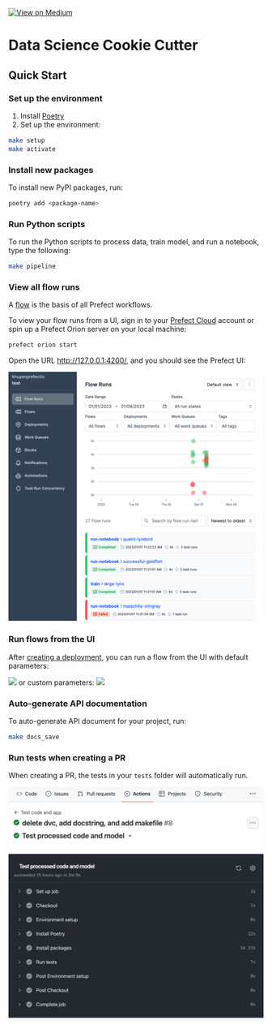 [![View on Medium](https://img.shields.io/badge/Medium-View%20on%20Medium-blue?logo=medium)](https://towardsdatascience.com/how-to-structure-an-ml-project-for-reproducibility-and-maintainability-54d5e53b4c82?sk=c3d05ae5b8ccc95822618d0dacfad8a4)

# Data Science Cookie Cutter
## Quick Start
### Set up the environment
1. Install [Poetry](https://python-poetry.org/docs/#installation)
2. Set up the environment:
```bash
make setup
make activate
```
### Install new packages
To install new PyPI packages, run:
```bash
poetry add <package-name>
```

### Run Python scripts
To run the Python scripts to process data, train model, and run a notebook, type the following:
```bash
make pipeline
```
### View all flow runs
A [flow](https://docs.prefect.io/concepts/flows/) is the basis of all Prefect workflows.

To view your flow runs from a UI, sign in to your [Prefect Cloud](https://app.prefect.cloud/) account or spin up a Prefect Orion server on your local machine:
```bash
prefect orion start
```
Open the URL http://127.0.0.1:4200/, and you should see the Prefect UI:

![](images/prefect_cloud.png)

### Run flows from the UI

After [creating a deployment](https://towardsdatascience.com/build-a-full-stack-ml-application-with-pydantic-and-prefect-915f00fe0c62?sk=b1f8c5cb53a6a9d7f48d66fa778e9cf0), you can run a flow from the UI with default parameters:

![](https://miro.medium.com/max/1400/1*KPRQS3aeuYhL_Anv3-r9Ag.gif)
or custom parameters:
![](https://miro.medium.com/max/1400/1*jGKmPR3aoXeIs3SEaHPhBg.gif)

### Auto-generate API documentation

To auto-generate API document for your project, run:

```bash
make docs_save
```

### Run tests when creating a PR
When creating a PR, the tests in your `tests` folder will automatically run. 

![](images/github_actions.png)
